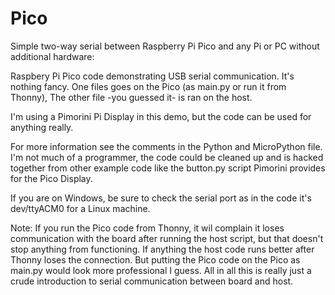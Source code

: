 # Pico

Simple two-way serial between Raspberry Pi Pico and any Pi or PC without additional hardware:

Raspbery Pi Pico code demonstrating USB serial communication. It's nothing fancy.
One files goes on the Pico (as main.py or run it from Thonny),
The other file -you guessed it- is ran on the host.

I'm using a Pimorini Pi Display in this demo, but the code can be used for anything really.

For more information see the comments in the Python and MicroPython file. I'm not much of a programmer, the code could be cleaned up and is hacked together from other example code like the button.py script Pimorini provides for the Pico Display.

If you are on Windows, be sure to check the serial port as in the code it's dev/ttyACM0 for a Linux machine.

Note: If you run the Pico code from Thonny, it wil complain it loses communication with the board after running the host script, but that doesn't stop anything from functioning. If anything the host code runs better after Thonny loses the connection. But putting the Pico code on the Pico as main.py would look more professional I guess. All in all this is really just a crude introduction to serial communication between board and host.
